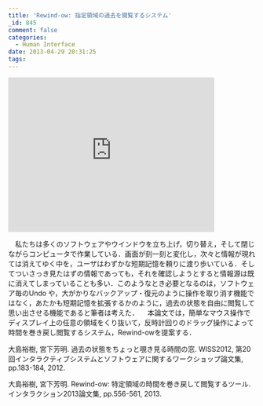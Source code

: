 ```yaml
---
title: 'Rewind-ow: 指定領域の過去を閲覧するシステム'
_id: 845
comment: false
categories:
  - Human Interface
date: 2013-04-29 20:31:25
tags:
---
```



<iframe width="420" height="315" src="https://www.youtube.com/embed/EhobWJH468s" frameborder="0" allowfullscreen></iframe>


　私たちは多くのソフトウェアやウインドウを立ち上げ，切り替え，そして閉じながらコンピュータで作業している．画面が刻一刻と変化し，次々と情報が現れては消えてゆく中を，ユーザはわずかな短期記憶を頼りに渡り歩いている．そしてついさっき見たはずの情報であっても，それを確認しようとすると情報源は既に消えてしまっていることも多い．このようなとき必要となるのは，ソフトウェア毎のUndo や，大がかりなバックアップ・復元のように操作を取り消す機能ではなく，あたかも短期記憶を拡張するかのように，過去の状態を自由に閲覧して思い出させる機能であると筆者は考えた．
　本論文では，簡単なマウス操作でディスプレイ上の任意の領域をくり抜いて，反時計回りのドラッグ操作によって時間を巻き戻し閲覧するシステム，Rewind-owを提案する．

大島裕樹, 宮下芳明. 過去の状態をちょっと覗き見る時間の窓. WISS2012, 第20回インタラクティブシステムとソフトウェアに関するワークショップ論文集, pp.183-184, 2012.

大島裕樹, 宮下芳明. Rewind-ow: 特定領域の時間を巻き戻して閲覧するツール. インタラクション2013論文集, pp.556-561, 2013.
